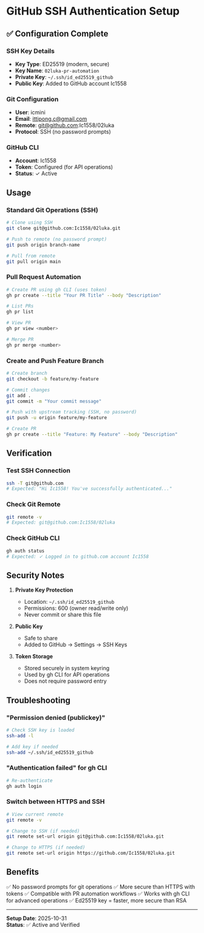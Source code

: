 # GitHub SSH Authentication Setup

## ✅ Configuration Complete

### SSH Key Details
- **Key Type**: ED25519 (modern, secure)
- **Key Name**: `02luka-pr-automation`
- **Private Key**: `~/.ssh/id_ed25519_github`
- **Public Key**: Added to GitHub account Ic1558

### Git Configuration
- **User**: icmini
- **Email**: ittipong.c@gmail.com
- **Remote**: git@github.com:Ic1558/02luka
- **Protocol**: SSH (no password prompts)

### GitHub CLI
- **Account**: Ic1558
- **Token**: Configured (for API operations)
- **Status**: ✓ Active

## Usage

### Standard Git Operations (SSH)
```bash
# Clone using SSH
git clone git@github.com:Ic1558/02luka.git

# Push to remote (no password prompt)
git push origin branch-name

# Pull from remote
git pull origin main
```

### Pull Request Automation
```bash
# Create PR using gh CLI (uses token)
gh pr create --title "Your PR Title" --body "Description"

# List PRs
gh pr list

# View PR
gh pr view <number>

# Merge PR
gh pr merge <number>
```

### Create and Push Feature Branch
```bash
# Create branch
git checkout -b feature/my-feature

# Commit changes
git add .
git commit -m "Your commit message"

# Push with upstream tracking (SSH, no password)
git push -u origin feature/my-feature

# Create PR
gh pr create --title "Feature: My Feature" --body "Description"
```

## Verification

### Test SSH Connection
```bash
ssh -T git@github.com
# Expected: "Hi Ic1558! You've successfully authenticated..."
```

### Check Git Remote
```bash
git remote -v
# Expected: git@github.com:Ic1558/02luka
```

### Check GitHub CLI
```bash
gh auth status
# Expected: ✓ Logged in to github.com account Ic1558
```

## Security Notes

1. **Private Key Protection**
   - Location: `~/.ssh/id_ed25519_github`
   - Permissions: 600 (owner read/write only)
   - Never commit or share this file

2. **Public Key**
   - Safe to share
   - Added to GitHub → Settings → SSH Keys

3. **Token Storage**
   - Stored securely in system keyring
   - Used by gh CLI for API operations
   - Does not require password entry

## Troubleshooting

### "Permission denied (publickey)"
```bash
# Check SSH key is loaded
ssh-add -l

# Add key if needed
ssh-add ~/.ssh/id_ed25519_github
```

### "Authentication failed" for gh CLI
```bash
# Re-authenticate
gh auth login
```

### Switch between HTTPS and SSH
```bash
# View current remote
git remote -v

# Change to SSH (if needed)
git remote set-url origin git@github.com:Ic1558/02luka.git

# Change to HTTPS (if needed)
git remote set-url origin https://github.com/Ic1558/02luka.git
```

## Benefits

✅ No password prompts for git operations
✅ More secure than HTTPS with tokens
✅ Compatible with PR automation workflows
✅ Works with gh CLI for advanced operations
✅ Ed25519 key = faster, more secure than RSA

---

**Setup Date**: 2025-10-31  
**Status**: ✅ Active and Verified

